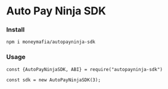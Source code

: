 # Auto Pay Ninja SDK

### Install

```
npm i moneymafia/autopayninja-sdk
```

### Usage

```
const {AutoPayNinjaSDK, ABI} = require("autopayninja-sdk")

const sdk = new AutoPayNinjaSDK(3);
```
